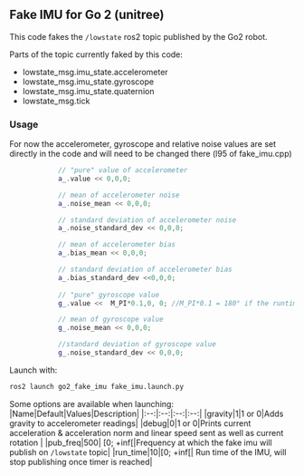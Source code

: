 ## Fake IMU for Go 2 (unitree)

This code fakes the ```/lowstate``` ros2 topic published by the Go2 robot.

Parts of the topic currently faked by this code:
- lowstate_msg.imu_state.accelerometer
- lowstate_msg.imu_state.gyroscope
- lowstate_msg.imu_state.quaternion
- lowstate_msg.tick


### Usage
For now the accelerometer, gyroscope and relative noise values are set directly in the code and will need to be changed there (l95 of fake_imu.cpp)
```C++
            // "pure" value of accelerometer
            a_.value << 0,0,0;  

            // mean of accelerometer noise
            a_.noise_mean << 0,0,0;

            // standard deviation of accelerometer noise
            a_.noise_standard_dev << 0,0,0;

            // mean of accelerometer bias
            a_.bias_mean << 0,0,0;

            // standard deviation of accelerometer bias
            a_.bias_standard_dev <<0,0,0;
            
            // "pure" gyroscope value
            g_.value <<  M_PI*0.1,0, 0; //M_PI*0.1 = 180° if the runtime is 10secs

            // mean of gyroscope value
            g_.noise_mean << 0,0,0;

            //standard deviation of gyroscope value
            g_.noise_standard_dev << 0,0,0;
```

Launch with: 
``` bash
ros2 launch go2_fake_imu fake_imu.launch.py
```

Some options are available when launching:
|Name|Default|Values|Description|
|:--:|:--:|:--:|:--:|
|gravity|1|1 or 0|Adds gravity to accelerometer readings|
|debug|0|1 or 0|Prints current acceleration & acceleration norm and linear speed sent as well as current rotation |
|pub_freq|500| [0; +inf[|Frequency at which the fake imu will publish on `/lowstate` topic|
|run_time|10|[0; +inf[| Run time of the IMU, will stop publishing once timer is reached|
